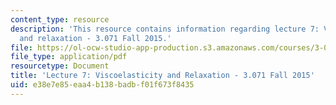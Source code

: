```yaml
---
content_type: resource
description: 'This resource contains information regarding lecture 7: Viscoelasticity
  and relaxation - 3.071 Fall 2015.'
file: https://ol-ocw-studio-app-production.s3.amazonaws.com/courses/3-071-amorphous-materials-fall-2015/e38e7e85eaa4b138badbf01f673f8435_MIT3_071F15_Lecture7.pdf
file_type: application/pdf
resourcetype: Document
title: 'Lecture 7: Viscoelasticity and Relaxation - 3.071 Fall 2015'
uid: e38e7e85-eaa4-b138-badb-f01f673f8435
---
```

